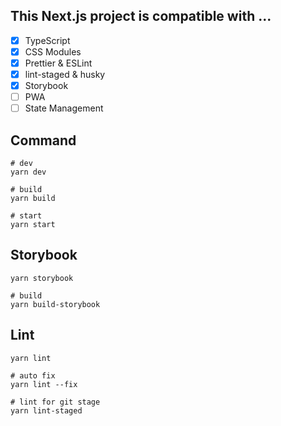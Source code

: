 ## This Next.js project is compatible with ...

- [x] TypeScript
- [x] CSS Modules
- [x] Prettier & ESLint
- [x] lint-staged & husky
- [x] Storybook
- [ ] PWA
- [ ] State Management

## Command

```
# dev
yarn dev

# build
yarn build

# start
yarn start
```

## Storybook

```
yarn storybook

# build
yarn build-storybook
```

## Lint

```
yarn lint

# auto fix
yarn lint --fix

# lint for git stage
yarn lint-staged
```
